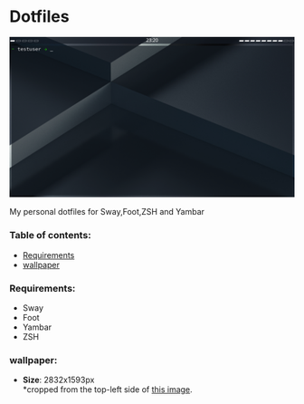 # Dotfiles

![Screenshot](./screenshot.png)

My personal dotfiles for Sway,Foot,ZSH and Yambar

### Table of contents:
  - [Requirements](#Requirements)
  - [wallpaper](#wallpaper)

### Requirements:
  - Sway
  - Foot
  - Yambar
  - ZSH
### wallpaper:
  - **Size**: 2832x1593px  
    *cropped from the top-left side of [this image](https://unsplash.com/photos/uklSGxYlp64).
